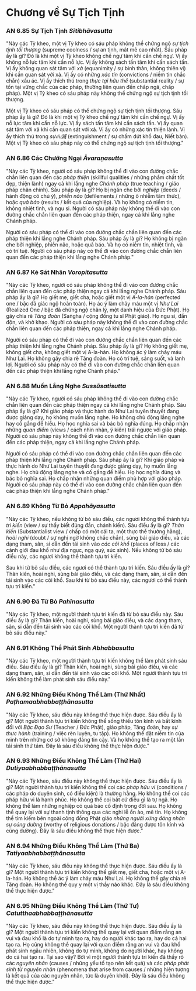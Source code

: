# Chương về Sự Tịch Tịnh

### AN 6.85 Sự Tịch Tịnh *Sītibhāvasutta*

"Này các Tỳ kheo, một vị Tỳ kheo có sáu pháp không thể chứng ngộ *sự tịch tịnh tối thượng* (supreme coolness / sự an tịnh, mát mẻ cao nhất). Sáu pháp ấy là gì? Đó là khi một vị Tỳ kheo không chế ngự tâm khi cần chế ngự. Vị ấy không nỗ lực tâm khi cần nỗ lực. Vị ấy không sách tấn tâm khi cần sách tấn. Vị ấy không quan sát tâm với *xả* (equanimity / sự bình thản, không thiên vị) khi cần quan sát với xả. Vị ấy có những *xác tín* (convictions / niềm tin chắc chắn) xấu ác. Vị ấy thích thú trong *thực tại hữu thể* (substantial reality / sự tồn tại vững chắc của các pháp, thường liên quan đến chấp ngã, chấp pháp). Một vị Tỳ kheo có sáu pháp này không thể chứng ngộ sự tịch tịnh tối thượng.

Một vị Tỳ kheo có sáu pháp có thể chứng ngộ sự tịch tịnh tối thượng. Sáu pháp ấy là gì? Đó là khi một vị Tỳ kheo chế ngự tâm khi cần chế ngự. Vị ấy nỗ lực tâm khi cần nỗ lực. Vị ấy sách tấn tâm khi cần sách tấn. Vị ấy quan sát tâm với xả khi cần quan sát với xả. Vị ấy có những xác tín thiện lành. Vị ấy thích thú trong *sựดับ滅* (extinguishment / sự chấm dứt khổ đau, Niết bàn). Một vị Tỳ kheo có sáu pháp này có thể chứng ngộ sự tịch tịnh tối thượng."

<!--pg-->
### AN 6.86 Các Chướng Ngại *Āvaraṇasutta*

"Này các Tỳ kheo, người có sáu pháp không thể đi vào con đường chắc chắn liên quan đến các *pháp thiện* (skillful qualities / những phẩm chất tốt đẹp, thiện lành) ngay cả khi lắng nghe *Chánh pháp* (true teaching / giáo pháp chân chính). Sáu pháp ấy là gì? Họ bị ngăn che bởi *nghiệp* (deeds / hành động có chủ ý), *phiền não* (defilements / những ô nhiễm tâm thức), hoặc *quả báo* (results / kết quả của nghiệp). Và họ không có niềm tin, không nhiệt tình, và ngu si. Người có sáu pháp này không thể đi vào con đường chắc chắn liên quan đến các pháp thiện, ngay cả khi lắng nghe Chánh pháp.

Người có sáu pháp có thể đi vào con đường chắc chắn liên quan đến các pháp thiện khi lắng nghe Chánh pháp. Sáu pháp ấy là gì? Họ không bị ngăn che bởi nghiệp, phiền não, hoặc quả báo. Và họ có niềm tin, nhiệt tình, và có trí tuệ. Người có sáu pháp này có thể đi vào con đường chắc chắn liên quan đến các pháp thiện khi lắng nghe Chánh pháp."

<!--pg-->
### AN 6.87 Kẻ Sát Nhân *Voropitasutta*

"Này các Tỳ kheo, người có sáu pháp không thể đi vào con đường chắc chắn liên quan đến các pháp thiện ngay cả khi lắng nghe Chánh pháp. Sáu pháp ấy là gì? Họ giết mẹ, giết cha, hoặc giết một vị *A-la-hán* (perfected one / bậc đã giác ngộ hoàn toàn). Họ ác ý làm chảy máu một vị *Như Lai* (Realized One / bậc đã chứng ngộ chân lý, một danh hiệu của Đức Phật). Họ gây chia rẽ *Tăng đoàn* (Saṅgha / cộng đồng tu sĩ Phật giáo). Họ ngu si, đần độn, và khờ khạo.
Người có sáu pháp này không thể đi vào con đường chắc chắn liên quan đến các pháp thiện, ngay cả khi lắng nghe Chánh pháp.

Người có sáu pháp có thể đi vào con đường chắc chắn liên quan đến các pháp thiện khi lắng nghe Chánh pháp. Sáu pháp ấy là gì? Họ không giết mẹ, không giết cha, không giết một vị A-la-hán. Họ không ác ý làm chảy máu Như Lai. Họ không gây chia rẽ Tăng đoàn. Họ có trí tuệ, sáng suốt, và lanh lợi. Người có sáu pháp này có thể đi vào con đường chắc chắn liên quan đến các pháp thiện khi lắng nghe Chánh pháp."

<!--pg-->
### AN 6.88 Muốn Lắng Nghe *Sussūsatisutta*

"Này các Tỳ kheo, người có sáu pháp không thể đi vào con đường chắc chắn liên quan đến các pháp thiện ngay cả khi lắng nghe Chánh pháp. Sáu pháp ấy là gì? Khi giáo pháp và thực hành do Như Lai tuyên thuyết đang được giảng dạy, họ không muốn lắng nghe. Họ không chủ động lắng nghe hay cố gắng để hiểu. Họ học nghĩa sai và bác bỏ nghĩa đúng. Họ chấp nhận những *quan điểm* (views / cách nhìn nhận, ý kiến) trái ngược với giáo pháp. Người có sáu pháp này không thể đi vào con đường chắc chắn liên quan đến các pháp thiện, ngay cả khi lắng nghe Chánh pháp.

Người có sáu pháp có thể đi vào con đường chắc chắn liên quan đến các pháp thiện khi lắng nghe Chánh pháp. Sáu pháp ấy là gì? Khi giáo pháp và thực hành do Như Lai tuyên thuyết đang được giảng dạy, họ muốn lắng nghe. Họ chủ động lắng nghe và cố gắng để hiểu. Họ học nghĩa đúng và bác bỏ nghĩa sai. Họ chấp nhận những quan điểm phù hợp với giáo pháp. Người có sáu pháp này có thể đi vào con đường chắc chắn liên quan đến các pháp thiện khi lắng nghe Chánh pháp."

<!--pg-->
### AN 6.89 Không Từ Bỏ *Appahāyasutta*

"Này các Tỳ kheo, nếu không từ bỏ sáu điều, các ngươi không thể thành tựu *tri kiến* (view / sự thấy biết đúng đắn, chánh kiến). Sáu điều ấy là gì? *Thân kiến* (Substantialist view / chấp có một cái ta, một thực thể thường hằng), *hoài nghi* (doubt / sự nghi ngờ không chắc chắn), sùng bái giáo điều, và các dạng tham, sân, si dẫn đến tái sinh vào *các cõi khổ* (places of loss / các cảnh giới đau khổ như địa ngục, ngạ quỷ, súc sinh). Nếu không từ bỏ sáu điều này, các ngươi không thể thành tựu tri kiến.

Sau khi từ bỏ sáu điều, các ngươi có thể thành tựu tri kiến. Sáu điều ấy là gì? Thân kiến, hoài nghi, sùng bái giáo điều, và các dạng tham, sân, si dẫn đến tái sinh vào các cõi khổ. Sau khi từ bỏ sáu điều này, các ngươi có thể thành tựu tri kiến."

<!--pg-->
### AN 6.90 Đã Từ Bỏ *Pahīnasutta*

"Này các Tỳ kheo, một người thành tựu tri kiến đã từ bỏ sáu điều này. Sáu điều ấy là gì? Thân kiến, hoài nghi, sùng bái giáo điều, và các dạng tham, sân, si dẫn đến tái sinh vào các cõi khổ. Một người thành tựu tri kiến đã từ bỏ sáu điều này."

<!--pg-->
### AN 6.91 Không Thể Phát Sinh *Abhabbasutta*

"Này các Tỳ kheo, một người thành tựu tri kiến không thể làm phát sinh sáu điều. Sáu điều ấy là gì? Thân kiến, hoài nghi, sùng bái giáo điều, và các dạng tham, sân, si dẫn đến tái sinh vào các cõi khổ. Một người thành tựu tri kiến không thể làm phát sinh sáu điều này."

<!--pg-->
### AN 6.92 Những Điều Không Thể Làm (Thứ Nhất) *Paṭhamaabhabbaṭṭhānasutta*

"Này các Tỳ kheo, sáu điều này không thể thực hiện được. Sáu điều ấy là gì? Một người thành tựu tri kiến không thể sống thiếu tôn kính và bất kính đối với *Bậc Đạo Sư* (Teacher / Đức Phật), giáo pháp, Tăng đoàn, hay *sự thực hành* (training / việc rèn luyện, tu tập). Họ không thể đặt niềm tin của mình trên những cơ sở không đáng tin cậy. Và họ không thể tạo ra một lần tái sinh thứ tám. Đây là sáu điều không thể thực hiện được."

<!--pg-->
### AN 6.93 Những Điều Không Thể Làm (Thứ Hai) *Dutiyaabhabbaṭṭhānasutta*

"Này các Tỳ kheo, sáu điều này không thể thực hiện được. Sáu điều ấy là gì? Một người thành tựu tri kiến không thể coi các *pháp hữu vi* (conditions / các pháp do duyên sinh, có điều kiện) là thường hằng. Họ không thể coi các pháp hữu vi là hạnh phúc. Họ không thể coi bất cứ điều gì là tự ngã. Họ không thể làm những nghiệp có quả báo cố định trong đời sau. Họ không thể quay lại với sự thanh tịnh thông qua các nghi lễ ồn ào, mê tín. Họ không thể tìm kiếm bên ngoài cộng đồng Phật giáo *những người xứng đáng nhận sự cúng dường* (worthy of religious donations / bậc đáng được tôn kính và cúng dường). Đây là sáu điều không thể thực hiện được."

<!--pg-->
### AN 6.94 Những Điều Không Thể Làm (Thứ Ba) *Tatiyaabhabbaṭṭhānasutta*

"Này các Tỳ kheo, sáu điều này không thể thực hiện được. Sáu điều ấy là gì? Một người thành tựu tri kiến không thể giết mẹ, giết cha, hoặc một vị A-la-hán. Họ không thể ác ý làm chảy máu Như Lai. Họ không thể gây chia rẽ Tăng đoàn. Họ không thể quy y một vị thầy nào khác. Đây là sáu điều không thể thực hiện được."

<!--pg-->
### AN 6.95 Những Điều Không Thể Làm (Thứ Tư) *Catutthaabhabbaṭṭhānasutta*

"Này các Tỳ kheo, sáu điều này không thể thực hiện được. Sáu điều ấy là gì? Một người thành tựu tri kiến không thể quay lại với quan điểm rằng an vui và đau khổ là do tự mình tạo ra, hay do người khác tạo ra, hay do cả hai tạo ra. Họ cũng không thể quay lại với quan điểm rằng an vui và đau khổ phát sinh ngẫu nhiên, không do tự mình, không do người khác, hay không do cả hai tạo ra. Tại sao vậy? Bởi vì một người thành tựu tri kiến đã thấy rõ các *nguyên nhân* (causes / những yếu tố tạo nên kết quả) và các *pháp phát sinh từ nguyên nhân* (phenomena that arise from causes / những hiện tượng là kết quả của các nguyên nhân, tức là duyên khởi). Đây là sáu điều không thể thực hiện được."